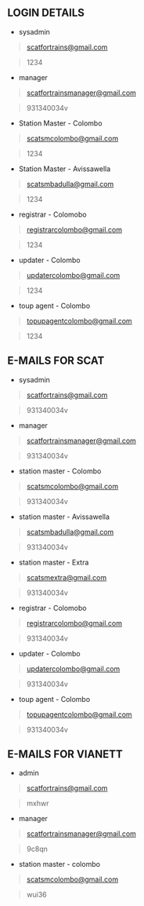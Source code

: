 ## LOGIN DETAILS

* sysadmin

> scatfortrains@gmail.com

> 1234

* manager

> scatfortrainsmanager@gmail.com

> 931340034v

* Station Master - Colombo

> scatsmcolombo@gmail.com

> 1234

* Station Master - Avissawella

> scatsmbadulla@gmail.com

> 1234

* registrar - Colomobo

> registrarcolombo@gmail.com

> 1234

* updater - Colombo

> updatercolombo@gmail.com

> 1234

* toup agent - Colombo

> topupagentcolombo@gmail.com

> 1234


## E-MAILS FOR SCAT

* sysadmin

> scatfortrains@gmail.com

> 931340034v

* manager 

> scatfortrainsmanager@gmail.com

> 931340034v

* station master - Colombo

> scatsmcolombo@gmail.com

> 931340034v

* station master - Avissawella

> scatsmbadulla@gmail.com

> 931340034v

* station master - Extra

> scatsmextra@gmail.com

> 931340034v

* registrar - Colomobo

> registrarcolombo@gmail.com

> 931340034v

* updater - Colombo

> updatercolombo@gmail.com

> 931340034v

* toup agent - Colombo

> topupagentcolombo@gmail.com

> 931340034v


## E-MAILS FOR VIANETT

* admin

> scatfortrains@gmail.com

> mxhwr

* manager

> scatfortrainsmanager@gmail.com

> 9c8qn

* station master - colombo

> scatsmcolombo@gmail.com

> wui36
